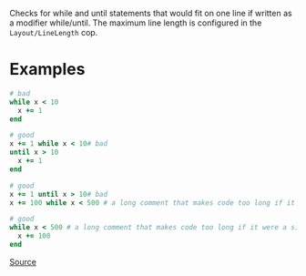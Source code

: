 
Checks for while and until statements that would fit on one line
if written as a modifier while/until. The maximum line length is
configured in the `Layout/LineLength` cop.

# Examples

```ruby
# bad
while x < 10
  x += 1
end

# good
x += 1 while x < 10# bad
until x > 10
  x += 1
end

# good
x += 1 until x > 10# bad
x += 100 while x < 500 # a long comment that makes code too long if it were a single line

# good
while x < 500 # a long comment that makes code too long if it were a single line
  x += 100
end
```

[Source](http://www.rubydoc.info/gems/rubocop/RuboCop/Cop/Style/WhileUntilModifier)